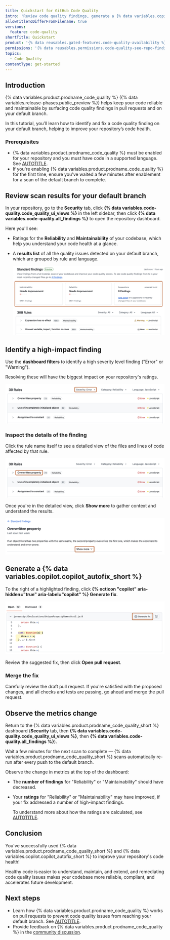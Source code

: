 ```yaml
---
title: Quickstart for GitHub Code Quality
intro: 'Review code quality findings, generate a {% data variables.copilot.copilot_autofix_short %}, and merge a pull request to improve reliability and maintainability with {% data variables.product.prodname_code_quality %}.'
allowTitleToDifferFromFilename: true
versions:
  feature: code-quality
shortTitle: Quickstart
product: '{% data reusables.gated-features.code-quality-availability %}'
permissions: '{% data reusables.permissions.code-quality-see-repo-findings %}'
topics:
  - Code Quality
contentType: get-started
---
```


## Introduction

{% data variables.product.prodname_code_quality %} ({% data variables.release-phases.public_preview %}) helps keep your code reliable and maintainable by surfacing code quality findings in pull requests and on your default branch.

In this tutorial, you’ll learn how to identify and fix a code quality finding on your default branch, helping to improve your repository’s code health.

### Prerequisites

* {% data variables.product.prodname_code_quality %} must be enabled for your repository and you must have code in a supported language. See [AUTOTITLE](/code-security/code-quality/how-tos/enable-code-quality).
* If you're enabling {% data variables.product.prodname_code_quality %} for the first time, ensure you've waited a few minutes after enablement for a scan of the default branch to complete.

## Review scan results for your default branch

In your repository, go to the **Security** tab, click **{% data variables.code-quality.code_quality_ui_views %}** in the left sidebar, then click **{% data variables.code-quality.all_findings %}** to open the repository dashboard.

Here you'll see:

* Ratings for the **Reliability** and **Maintainability** of your codebase, which help you understand your code health at a glance.
* A **results list** of all the quality issues detected on your default branch, which are grouped by rule and language.

  ![Screenshot of code quality ratings in the "{% data variables.code-quality.all_findings %}" view for {% data variables.product.prodname_code_quality_short %}.](/assets/images/help/code-quality/all-findings-overview-repo.png)

## Identify a high-impact finding

Use the **dashboard filters** to identify a high severity level finding ("Error" or "Warning").

Resolving these will have the biggest impact on your repository's ratings.

  ![Screenshot showing the dashboard filters for the "{% data variables.code-quality.all_findings %}" view.](/assets/images/help/code-quality/standard-findings-filters.png)

### Inspect the details of the finding

Click the rule name itself to see a detailed view of the files and lines of code affected by that rule.

![Screenshot showing a rule in the "{% data variables.code-quality.all_findings %}" view. The rule name is highlighted in dark orange.](/assets/images/help/code-quality/click-rule-name.png)

Once you're in the detailed view, click **Show more** to gather context and understand the results.

![Screenshot of the findings for the "Overwritten property" rule. The text, "Show more", is highlighted in dark orange.](/assets/images/help/code-quality/click-show-more.png)

## Generate a {% data variables.copilot.copilot_autofix_short %}

To the right of a highlighted finding, click **{% octicon "copilot" aria-hidden="true" aria-label="copilot" %} Generate fix**.

![Screenshot of the "Generate fix" button.](/assets/images/help/code-quality/generate-fix.png)

Review the suggested fix, then click **Open pull request**.

### Merge the fix

Carefully review the draft pull request. If you're satisfied with the proposed changes, and all checks and tests are passing, go ahead and merge the pull request.

## Observe the metrics change

Return to the {% data variables.product.prodname_code_quality_short %} dashboard (**Security** tab, then **{% data variables.code-quality.code_quality_ui_views %}**, then **{% data variables.code-quality.all_findings %}**).

Wait a few minutes for the next scan to complete — {% data variables.product.prodname_code_quality_short %} scans automatically re-run after every push to the default branch.

Observe the change in metrics at the top of the dashboard:

* The **number of findings** for "Reliability" or "Maintainability" should have decreased.
* Your **ratings** for "Reliability" or "Maintainability" may have improved, if your fix addressed a number of high-impact findings.

  To understand more about how the ratings are calculated, see [AUTOTITLE](/code-security/code-quality/reference/metrics-and-ratings).

## Conclusion

You've successfully used {% data variables.product.prodname_code_quality_short %} and {% data variables.copilot.copilot_autofix_short %} to improve your repository's code health!

Healthy code is easier to understand, maintain, and extend, and remediating code quality issues makes your codebase more reliable, compliant, and accelerates future development.

## Next steps

* Learn how {% data variables.product.prodname_code_quality %} works on pull requests to prevent code quality issues from reaching your default branch. See [AUTOTITLE](/code-security/code-quality/tutorials/fix-findings-in-prs).
* Provide feedback on {% data variables.product.prodname_code_quality %} in the [community discussion](https://github.com/orgs/community/discussions/177488?utm_source=docs-discussions-code-quality&utm_medium=docs&utm_campaign=universe25).
